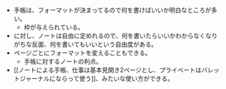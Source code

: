 - 手帳は、フォーマットが決まってるので何を書けばいいか明白なところが多い。
	- 枠が与えられている。
- に対し、ノートは自由に定めれるので、何を書いたらいいかわからなくなりがちな反面、何を書いてもいいという自由度がある。
- ページごとにフォーマットを変えることもできる。
	- 手帳に対するノートの利点。
- [[ノートによる手帳、仕事は基本見開き2ページとし、プライベートはバレットジャーナルにならって使う]]、みたいな使い方ができる。